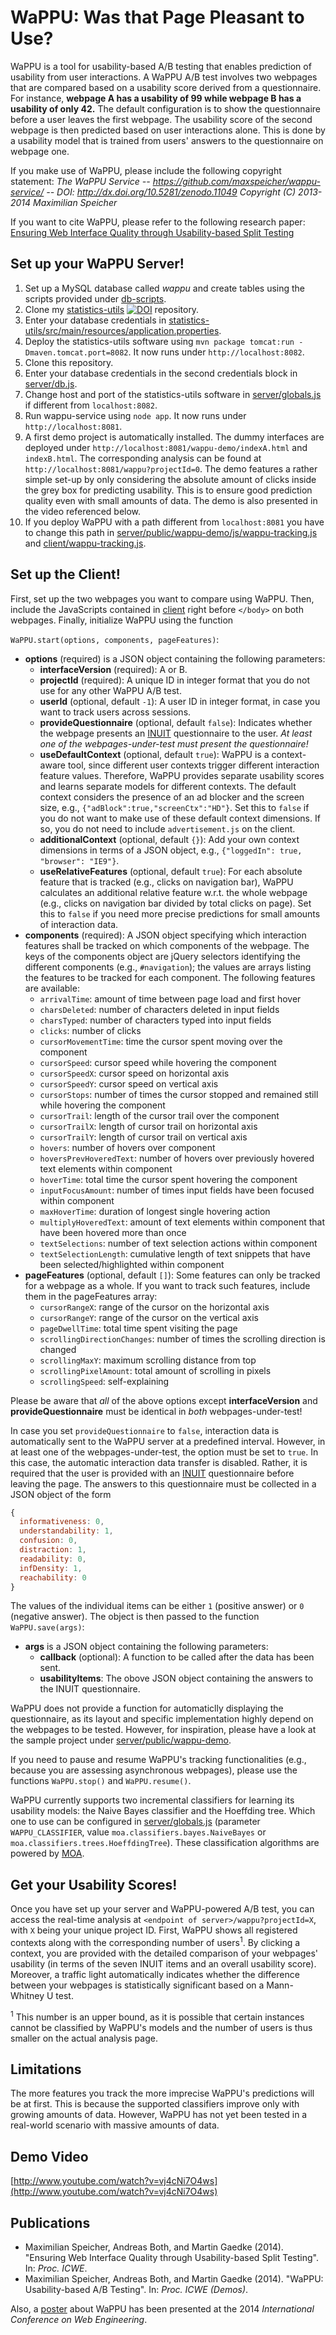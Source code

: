 WaPPU: Was that Page Pleasant to Use?
=====================================

WaPPU is a tool for usability-based A/B testing that enables prediction of usability from user interactions. A WaPPU A/B test involves two webpages that are compared based on a usability score derived from a questionnaire. For instance, **webpage A has a usability of 99 while webpage B has a usability of only 42.** The default configuration is to show the questionnaire before a user leaves the first webpage. The usability score of the second webpage is then predicted based on user interactions alone. This is done by a usability model that is trained from users' answers to the questionnaire on webpage one.

If you make use of WaPPU, please include the following copyright statement:
*The WaPPU Service -- https://github.com/maxspeicher/wappu-service/ -- DOI: http://dx.doi.org/10.5281/zenodo.11049
Copyright (C) 2013-2014  Maximilian Speicher*

If you want to cite WaPPU, please refer to the following research paper: [Ensuring Web Interface Quality through Usability-based Split Testing](http://link.springer.com/chapter/10.1007/978-3-319-08245-5_6)

## Set up your WaPPU Server!

1. Set up a MySQL database called *wappu* and create tables using the scripts provided under [db-scripts](db-scripts).
2. Clone my [statistics-utils](https://github.com/maxspeicher/statistics-utils) [![DOI](https://zenodo.org/badge/5253/maxspeicher/statistics-utils.png)](http://dx.doi.org/10.5281/zenodo.11048) repository.
3. Enter your database credentials in [statistics-utils/src/main/resources/application.properties](https://github.com/maxspeicher/statistics-utils/blob/master/src/main/resources/application.properties).
4. Deploy the statistics-utils software using `mvn package tomcat:run -Dmaven.tomcat.port=8082`. It now runs under `http://localhost:8082`.
5. Clone this repository.
6. Enter your database credentials in the second credentials block in [server/db.js](server/db.js).
7. Change host and port of the statistics-utils software in [server/globals.js](server/globals.js) if different from `localhost:8082`.
8. Run wappu-service using `node app`. It now runs under `http://localhost:8081`.
9. A first demo project is automatically installed. The dummy interfaces are deployed under `http://localhost:8081/wappu-demo/indexA.html` and `indexB.html`. The corresponding analysis can be found at `http://localhost:8081/wappu?projectId=0`. The demo features a rather simple set-up by only considering the absolute amount of clicks inside the grey box for predicting usability. This is to ensure good prediction quality even with small amounts of data. The demo is also presented in the video referenced below.
10. If you deploy WaPPU with a path different from `localhost:8081` you have to change this path in [server/public/wappu-demo/js/wappu-tracking.js](server/public/wappu-demo/js/wappu-tracking.js) and [client/wappu-tracking.js](client/wappu-tracking.js).

## Set up the Client!

First, set up the two webpages you want to compare using WaPPU. Then, include the JavaScripts contained in [client](client) right before `</body>` on both webpages. Finally, initialize WaPPU using the function

`WaPPU.start(options, components, pageFeatures)`:

* **options** (required) is a JSON object containing the following parameters:
  * **interfaceVersion** (required): A or B.
  * **projectId** (required): A unique ID in integer format that you do not use for any other WaPPU A/B test.
  * **userId** (optional, default `-1`): A user ID in integer format, in case you want to track users across sessions.
  * **provideQuestionnaire** (optional, default `false`): Indicates whether the webpage presents an [INUIT](https://github.com/maxspeicher/inuit-resources) questionnaire to the user. *At least one of the webpages-under-test must present the questionnaire!*
  * **useDefaultContext** (optional, default `true`): WaPPU is a context-aware tool, since different user contexts trigger different interaction feature values. Therefore, WaPPU provides separate usability scores and learns separate models for different contexts. The default context considers the presence of an ad blocker and the screen size, e.g., `{"adBlock":true,"screenCtx":"HD"}`. Set this to `false` if you do not want to make use of these default context dimensions. If so, you do not need to include `advertisement.js` on the client.
  * **additionalContext** (optional, default `{}`): Add your own context dimensions in terms of a JSON object, e.g., `{"loggedIn": true, "browser": "IE9"}`.
  * **useRelativeFeatures** (optional, default `true`): For each absolute feature that is tracked (e.g., clicks on navigation bar), WaPPU calculates an additional relative feature w.r.t. the whole webpage (e.g., clicks on navigation bar divided by total clicks on page). Set this to `false` if you need more precise predictions for small amounts of interaction data.
* **components** (required): A JSON object specifying which interaction features shall be tracked on which components of the webpage. The keys of the components object are jQuery selectors identifying the different components (e.g., `#navigation`); the values are arrays listing the features to be tracked for each component. The following features are available:
  * `arrivalTime`: amount of time between page load and first hover
  * `charsDeleted`: number of characters deleted in input fields
  * `charsTyped`: number of characters typed into input fields
  * `clicks`: number of clicks
  * `cursorMovementTime`: time the cursor spent moving over the component
  * `cursorSpeed`: cursor speed while hovering the component
  * `cursorSpeedX`: cursor speed on horizontal axis
  * `cursorSpeedY`: cursor speed on vertical axis
  * `cursorStops`: number of times the cursor stopped and remained still while hovering the component
  * `cursorTrail`: length of the cursor trail over the component
  * `cursorTrailX`: length of cursor trail on horizontal axis
  * `cursorTrailY`: length of cursor trail on vertical axis
  * `hovers`: number of hovers over component
  * `hoversPrevHoveredText`: number of hovers over previously hovered text elements within component
  * `hoverTime`: total time the cursor spent hovering the component
  * `inputFocusAmount`: number of times input fields have been focused within component
  * `maxHoverTime`: duration of longest single hovering action
  * `multiplyHoveredText`: amount of text elements within component that have been hovered more than once
  * `textSelections`: number of text selection actions within component
  * `textSelectionLength`: cumulative length of text snippets that have been selected/highlighted within component
* **pageFeatures** (optional, default `[]`): Some features can only be tracked for a webpage as a whole. If you want to track such features, include them in the pageFeatures array:
  * `cursorRangeX`: range of the cursor on the horizontal axis
  * `cursorRangeY`: range of the cursor on the vertical axis
  * `pageDwellTime`: total time spent visiting the page
  * `scrollingDirectionChanges`: number of times the scrolling direction is changed
  * `scrollingMaxY`: maximum scrolling distance from top
  * `scrollingPixelAmount`: total amount of scrolling in pixels
  * `scrollingSpeed`: self-explaining

Please be aware that *all* of the above options except **interfaceVersion** and **provideQuestionnaire** must be identical in *both* webpages-under-test!

In case you set `provideQuestionnaire` to `false`, interaction data is automatically sent to the WaPPU server at a predefined interval. However, in at least one of the webpages-under-test, the option must be set to `true`. In this case, the automatic interaction data transfer is disabled. Rather, it is required that the user is provided with an [INUIT](https://github.com/maxspeicher/inuit-resources) questionnaire before leaving the page. The answers to this questionnaire must be collected in a JSON object of the form

```javascript
{
  informativeness: 0,
  understandability: 1,
  confusion: 0,
  distraction: 1,
  readability: 0,
  infDensity: 1,
  reachability: 0
}
```

The values of the individual items can be either `1` (positive answer) or `0` (negative answer). The object is then passed to the function `WaPPU.save(args)`:

* **args** is a JSON object containing the following parameters:
  * **callback** (optional): A function to be called after the data has been sent.
  * **usabilityItems**: The obove JSON object containing the answers to the INUIT questionnaire.

WaPPU does not provide a function for automaticlly displaying the questionnaire, as its layout and specific implementation highly depend on the webpages to be tested. However, for inspiration, please have a look at the sample project under [server/public/wappu-demo](server/public/wappu-demo).

If you need to pause and resume WaPPU's tracking functionalities (e.g., because you are assessing asynchronous webpages), please use the functions `WaPPU.stop()` and `WaPPU.resume()`.

WaPPU currently supports two incremental classifiers for learning its usability models: the Naive Bayes classifier and the Hoeffding tree. Which one to use can be configured in [server/globals.js](server/globals.js) (parameter `WAPPU_CLASSIFIER`, value `moa.classifiers.bayes.NaiveBayes` or `moa.classifiers.trees.HoeffdingTree`). These classification algorithms are powered by [MOA](http://moa.cms.waikato.ac.nz/).

## Get your Usability Scores! 

Once you have set up your server and WaPPU-powered A/B test, you can access the real-time analysis at `<endpoint of server>/wappu?projectId=X`, with `X` being your unique project ID. First, WaPPU shows all registered contexts along with the corresponding number of users<sup>1</sup>. By clicking a context, you are provided with the detailed comparison of your webpages' usability (in terms of the seven INUIT items and an overall usability score). Moreover, a traffic light automatically indicates whether the difference between your webpages is statistically significant based on a Mann-Whitney U test.

<sup>1</sup> This number is an upper bound, as it is possible that certain instances cannot be classified by WaPPU's models and the number of users is thus smaller on the actual analysis page.

## Limitations

The more features you track the more imprecise WaPPU's predictions will be at first. This is because the supported classifiers improve only with growing amounts of data. However, WaPPU has not yet been tested in a real-world scenario with massive amounts of data.

## Demo Video

[http://www.youtube.com/watch?v=vj4cNi7O4ws](http://www.youtube.com/watch?v=vj4cNi7O4ws)

## Publications

* Maximilian Speicher, Andreas Both, and Martin Gaedke (2014). "Ensuring Web Interface Quality through Usability-based Split Testing". In: *Proc. ICWE*.
* Maximilian Speicher, Andreas Both, and Martin Gaedke (2014). "WaPPU: Usability-based A/B Testing". In: *Proc. ICWE (Demos)*.

Also, a [poster](http://twentyoheight.wordpress.com/2014/07/07/how-to-infer-usability-from-user-interactions-my-poster-presented-at-icwe2014/) about WaPPU has been presented at the 2014 *International Conference on Web Engineering*.
